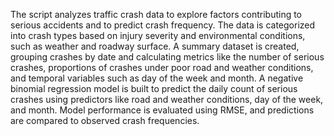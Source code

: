 The script analyzes traffic crash data to explore factors contributing to serious accidents and to predict crash frequency. The data is categorized into crash types based on injury severity and environmental conditions, such as weather and roadway surface. A summary dataset is created, grouping crashes by date and calculating metrics like the number of serious crashes, proportions of crashes under poor road and weather conditions, and temporal variables such as day of the week and month. A negative binomial regression model is built to predict the daily count of serious crashes using predictors like road and weather conditions, day of the week, and month. Model performance is evaluated using RMSE, and predictions are compared to observed crash frequencies. 
